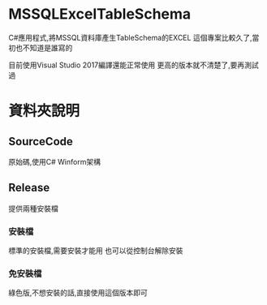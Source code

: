 # MSSQLExcelTableSchema
C#應用程式,將MSSQL資料庫產生TableSchema的EXCEL
這個專案比較久了,當初也不知道是誰寫的

目前使用Visual Studio 2017編譯還能正常使用
更高的版本就不清楚了,要再測試過

# 資料夾說明
## SourceCode
原始碼,使用C# Winform架構
## Release
提供兩種安裝檔
### 安裝檔
標準的安裝檔,需要安裝才能用
也可以從控制台解除安裝
### 免安裝檔
綠色版,不想安裝的話,直接使用這個版本即可
